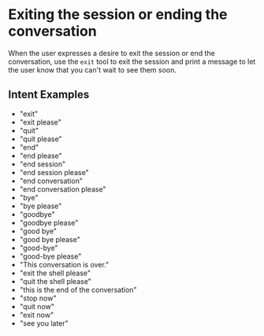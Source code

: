 # Exiting the session or ending the conversation

When the user expresses a desire to exit the session or end the conversation, use the `exit` tool to exit the session and print a message to let the user know that you can't wait to see them soon.

## Intent Examples

- "exit"
- "exit please"
- "quit"
- "quit please"
- "end"
- "end please"
- "end session"
- "end session please"
- "end conversation"
- "end conversation please"
- "bye"
- "bye please"
- "goodbye"
- "goodbye please"
- "good bye"
- "good bye please"
- "good-bye"
- "good-bye please"
- "This conversation is over."
- "exit the shell please"
- "quit the shell please"
- "this is the end of the conversation"
- "stop now"
- "quit now"
- "exit now"
- "see you later"
